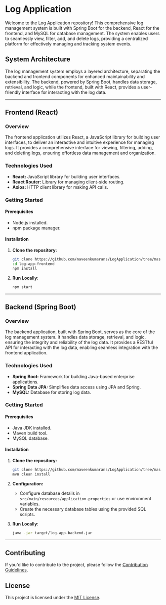 # Log Application

Welcome to the Log Application repository! This comprehensive log management system is built with Spring Boot for the backend, React for the frontend, and MySQL for database management. The system enables users to seamlessly view, filter, add, and delete logs, providing a centralized platform for effectively managing and tracking system events.

## System Architecture

The log management system employs a layered architecture, separating the backend and frontend components for enhanced maintainability and extensibility. The backend, powered by Spring Boot, handles data storage, retrieval, and logic, while the frontend, built with React, provides a user-friendly interface for interacting with the log data.

---

## Frontend (React)

### Overview

The frontend application utilizes React, a JavaScript library for building user interfaces, to deliver an interactive and intuitive experience for managing logs. It provides a comprehensive interface for viewing, filtering, adding, and deleting logs, ensuring effortless data management and organization.

### Technologies Used

- **React:** JavaScript library for building user interfaces.
- **React Router:** Library for managing client-side routing.
- **Axios:** HTTP client library for making API calls.

### Getting Started

#### Prerequisites

- Node.js installed.
- npm package manager.

#### Installation

1. **Clone the repository:**

    ```bash
    git clone https://github.com/naveenkumarans/LogApplication/tree/master/FrontEnd
    cd log-app-frontend
    npm install
    ```

2. **Run Locally:**

    ```bash
    npm start
    ```

---

## Backend (Spring Boot)

### Overview

The backend application, built with Spring Boot, serves as the core of the log management system. It handles data storage, retrieval, and logic, ensuring the integrity and reliability of the log data. It provides a RESTful API for interacting with the log data, enabling seamless integration with the frontend application.

### Technologies Used

- **Spring Boot:** Framework for building Java-based enterprise applications.
- **Spring Data JPA:** Simplifies data access using JPA and Spring.
- **MySQL:** Database for storing log data.

### Getting Started

#### Prerequisites

- Java JDK installed.
- Maven build tool.
- MySQL database.

#### Installation

1. **Clone the repository:**

    ```bash
    git clone https://github.com/naveenkumarans/LogApplication/tree/master/Backend
    mvn clean install
    ```

2. **Configuration:**

    - Configure database details in `src/main/resources/application.properties` or use environment variables.
    - Create the necessary database tables using the provided SQL scripts.

3. **Run Locally:**

    ```bash
    java -jar target/log-app-backend.jar
    ```

---

## Contributing

If you'd like to contribute to the project, please follow the [Contribution Guidelines](CONTRIBUTING.md).

## License

This project is licensed under the [MIT License](LICENSE).
